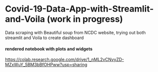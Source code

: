 # Covid-19-Data-App-with-Streamlit-and-Voila (work in progress)
Data scraping with Beautiful soup from NCDC website, trying out both streamlit and Voila to create dashboard

#### rendered notebook with plots and widgets
https://colab.research.google.com/drive/1_nML2vCNvyZD-MZxWuY_5BM3bBfOHPww?usp=sharing
